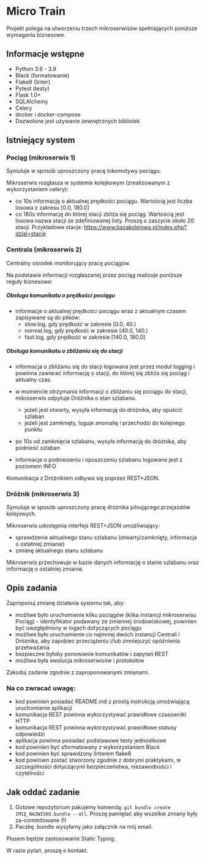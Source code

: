 # Micro Train

Projekt polega na utworzeniu trzech mikroserwisów spełniających poniższe wymagania biznesowe.

## Informacje wstępne

* Python 3.6 - 3.9
* Black (formatowanie)
* Flake8 (linter)
* Pytest (testy)
* Flask 1.0+
* SQLAlchemy
* Celery
* docker i docker-compose
* Dozwolone jest używanie zewnętrznych bibliotek

## Istniejący system

### Pociąg (mikroserwis 1)

Symuluje w sposób uproszczony pracę lokomotywy pociągu.

Mikroserwis rozgłasza w systemie kolejkowym (zrealizowanym z wykorzystaniem celery):

- co 10s informację o aktualnej prędkości pociągu. Wartością jest liczba losowa z zakresu [0.0, 180.0]
- co 180s informację do której stacji zbliża się pociąg. Wartością jest losowa nazwa stacji ze zdefiniowanej listy.
  Proszę o zaszycie około 20 stacji. Przykładowe stacje: https://www.bazakolejowa.pl/index.php?dzial=stacje

### Centrala (mikroserwis 2)

Centralny ośrodek monitorujący pracę pociągów.

Na podstawie informacji rozgłaszanej przez pociąg realizuje poniższe reguły biznesowe:

##### Obsługa komunikatu o prędkości pociągu

- informacje o aktualnej prędkości pociągu wraz z aktualnym czasem zapisywane są do plików:
  - slow.log, gdy prędkość w zakresie [0.0, 40.)
  - normal.log, gdy prędkość w zakresie [40.0, 140.)
  - fast.log, gdy prędkość w zakresie [140.0, 180.0]

##### Obsługa komunikatu o zbliżaniu się do stacji

- informacja o zbliżaniu się do stacji logowana jest przez moduł logging i powinna zawierać informację o stacji, do której się zbliża się pociąg i aktualny czas.

- w momencie otrzymania informacji o zbliżaniu się pociągu do stacji, mikroserwis odpytuje Dróżnika o stan szlabanu.
  - jeżeli jest otwarty, wysyła informację do dróżnika, aby opuścić szlaban
  - jeżeli jest zamknięty, loguje anomalię i przechodzi do kolejnego punktu
- po 10s od zamknięcia szlabanu, wysyła informację do dróżnika, aby podnieść szlaban
- informacje o podniesieniu i opuszczeniu szlabanu logowane jest z poziomem INFO

Komunikacja z Dróżnikiem odbywa się poprzez REST+JSON.


### Dróżnik (mikroserwis 3)

Symuluje w sposób uproszczony pracę dróżnika pilnującego przejazdów kolejowych.

Mikroserwis udostępnia interfejs REST+JSON umożliwiający:

- sprawdzenie aktualnego stanu szlabanu (otwarty/zamknięty, informacja o ostatniej zmianie)
- zmianę aktualnego stanu szlabanu

Mikroserwis przechowuje w bazie danych informację o stanie szlabanu oraz informację o ostatniej zmianie.

## Opis zadania

Zaproponuj zmianę działania systemu tak, aby:

- możliwe było uruchomienie kilku pociągów (kilka instancji mikroserwisu Pociąg) - identyfikator podawany ze zmiennej środowiskowej, powinien być uwzględniony w logach dotyczących pociągu
- możliwe było uruchomienie co najmniej dwóch instancji Centrali i Dróżnika, aby zapobiec przeciążeniu i/lub zmniejszyć opóźnienia przetważania
- bezpieczne byłoby ponowienie komunikatów i zapytań REST
- możliwa była ewolucja mikroserwisów i protokołów

Zakoduj zadanie zgodnie z zaproponowanymi zmianami.

### Na co zwracać uwagę:
- kod powinien posiadać README.md z prostą instrukcją umożwiającą uruchomienie aplikacji
- komunikacja REST powinna wykorzystywać prawidłowe czasowniki HTTP
- komunikacja REST powinna wykorzystywać prawidłowe statusy odpowiedzi
- aplikacja powinna posiadać podstawowe testy jednostkowe
- kod powinien być sformatowany z wykorzystaniem Black
- kod powinien być sprawdzony linterem flake8
- kod powinien zostać stworzony zgodnie z dobrymi praktykami, w szczególności dotyczącymi bezpieczeństwa, niezawodności i czytelności

## Jak oddać zadanie

1. Gotowe repozytorium pakujemy komendą: `git bundle create IMIĘ_NAZWISKO.bundle --all`. Proszę pamiętać aby wszelkie zmiany były za-commitowane (!)
2. Paczkę .bundle wysyłamy jako załącznik na mój email.


Plusem będzie zastosowanie Static Typing.

W razie pytań, proszę o kontakt.
